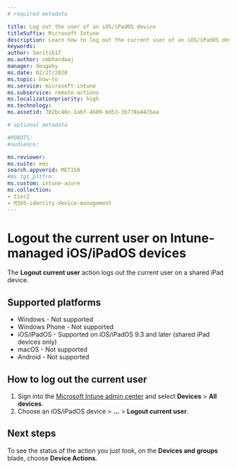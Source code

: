 ```yaml
---
# required metadata

title: Log out the user of an iOS/iPadOS device 
titleSuffix: Microsoft Intune
description: Learn how to log out the current user of an iOS/iPadOS device with Intune.
keywords:
author: Smritib17
ms.author: smbhardwaj
manager: dougeby
ms.date: 02/27/2020
ms.topic: how-to
ms.service: microsoft-intune
ms.subservice: remote-actions
ms.localizationpriority: high
ms.technology:
ms.assetid: 702bc46c-1a6f-4689-bd53-3b778a447baa

# optional metadata

#ROBOTS:
#audience:

ms.reviewer: 
ms.suite: ems
search.appverid: MET150
#ms.tgt_pltfrm:
ms.custom: intune-azure
ms.collection:
- tier2
- M365-identity-device-management
---
```


# Logout the current user on Intune-managed iOS/iPadOS devices

The **Logout current user** action logs out the current user on a shared iPad device. 

## Supported platforms

- Windows - Not supported
- Windows Phone - Not supported
- iOS/iPadOS - Supported on iOS/iPadOS 9.3 and later (shared iPad devices only)
- macOS - Not supported
- Android - Not supported

## How to log out the current user

1. Sign into the [Microsoft Intune admin center](https://go.microsoft.com/fwlink/?linkid=2109431) and select **Devices** > **All devices**.
2. Choose an iOS/iPadOS device > **...** > **Logout current user**.

## Next steps

To see the status of the action you just took, on the **Devices and groups** blade, choose **Device Actions**.
